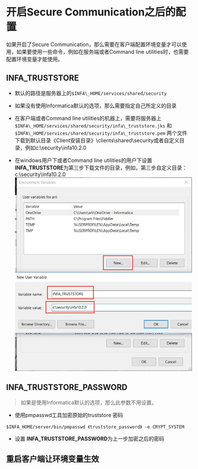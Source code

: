 # 开启Secure Communication之后的配置

如果开启了Secure Communication，那么需要在客户端配置环境变量才可以使用，如果要使用一些命令，例如在服务端或者Command line utilities时，也需要配置环境变量才能使用。



## INFA\_TRUSTSTORE

* 默认的路径是服务器上的`$INFA\_HOME/services/shared/security`

* 如果没有使用Informatica默认的选项，那么需要指定自己所定义的目录

* 在客户端或者Command line utilities的机器上，需要将服务器上`$INFA\_HOME/services/shared/security/infa\_truststore.jks`  和`$INFA\_HOME/services/shared/security/infa\_truststore.pem` 两个文件下载到默认目录《Client安装目录》\clients\shared\security或者自定义目录，例如c:\\security\\infa10.2.0

* 在windows用户下或者Command line utilities的用户下设置**INFA_TRUSTSTORE**为第三步下载文件的目录，例如，第三步自定义目录：c:\\security\\infa10.2.0
![Windows配置INFA_TRUSTORE环境变量](/assets/INFA_TRUSTSTORE_ENVIRONMENT_WIN_CONFIGURATION.jpg)


## INFA\_TRUSTSTORE\_PASSWORD

> 如果是使用Informatica默认的选项，那么此参数不用设置。

* 使用pmpasswd工具加密原始的truststore 密码
```shell
$INFA_HOME/server/bin/pmpasswd 《truststore_password》 -e CRYPT_SYSTEM
```
* 设置 **INFA\_TRUSTSTORE\_PASSWORD**为上一步加密之后的密码

## 重启客户端让环境变量生效
 



